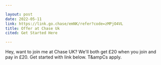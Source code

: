 ```yaml
---

layout: post
date: 2022-05-11
link: https://link.go.chase/emNK/refer?code=zMPjO4VL
title: Offer at Chase Uk
cited: Get Started Here

---
```


Hey, want to join me at Chase UK? We'll both get £20 when you join and pay in £20. Get started with link below. T&ampCs apply.
